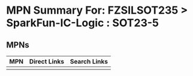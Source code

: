 



# MPN Summary For: FZSILSOT235 > SparkFun-IC-Logic : SOT23-5

## MPNs
  

|MPN|Direct Links|Search Links|
| :--- | :--- | :--- |
||||
